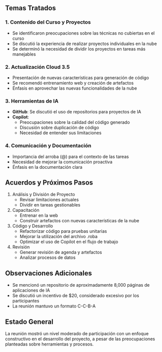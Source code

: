 ## **Temas Tratados**

### **1\. Contenido del Curso y Proyectos**

* Se identificaron preocupaciones sobre las técnicas no cubiertas en el curso  
* Se discutió la experiencia de realizar proyectos individuales en la nube  
* Se determinó la necesidad de dividir los proyectos en tareas más manejables

### **2\. Actualización Cloud 3.5**

* Presentación de nuevas características para generación de código  
* Se recomendó entrenamiento web y creación de artefactos  
* Énfasis en aprovechar las nuevas funcionalidades de la nube

### **3\. Herramientas de IA**

* **GitHub**: Se discutió el uso de repositorios para proyectos de IA  
* **Copilot**:  
  * Preocupaciones sobre la calidad del código generado  
  * Discusión sobre duplicación de código  
  * Necesidad de entender sus limitaciones

### **4\. Comunicación y Documentación**

* Importancia del arroba (@)  para el contexto de las tareas  
* Necesidad de mejorar la comunicación proactiva  
* Énfasis en la documentación clara

## **Acuerdos y Próximos Pasos**

1. Análisis y División de Proyecto  
   * Revisar limitaciones actuales  
   * Dividir en tareas gestionables  
2. Capacitación  
   * Entrenar en la web  
   * Construir artefactos con nuevas características de la nube  
3. Código y Desarrollo  
   * Refactorizar código para pruebas unitarias  
   * Mejorar la utilización del archivo .roba  
   * Optimizar el uso de Copilot en el flujo de trabajo  
4. Revisión  
   * Generar revisión de agenda y artefactos  
   * Analizar procesos de datos

## **Observaciones Adicionales**

* Se mencionó un repositorio de aproximadamente 8,000 páginas de aplicaciones de IA  
* Se discutió un incentivo de $20, considerado excesivo por los participantes  
* La reunión mantuvo un formato C-C-B-A

## **Estado General**

La reunión mostró un nivel moderado de participación con un enfoque constructivo en el desarrollo del proyecto, a pesar de las preocupaciones planteadas sobre herramientas y procesos.

